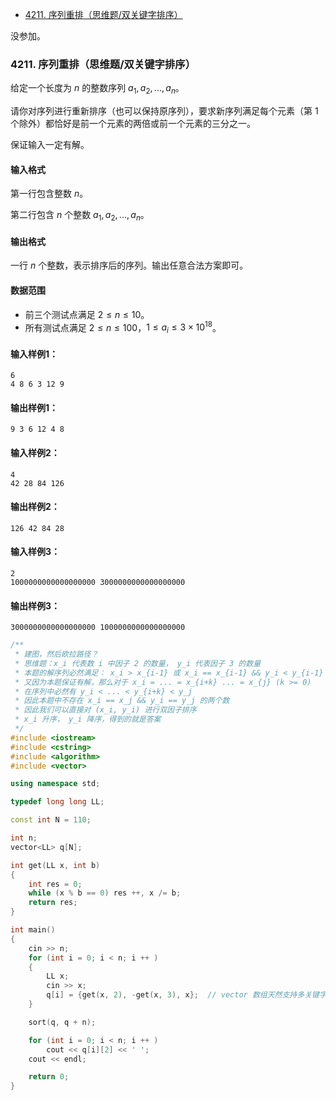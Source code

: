 
<!-- @import "[TOC]" {cmd="toc" depthFrom=1 depthTo=6 orderedList=false} -->

<!-- code_chunk_output -->

- [4211. 序列重排（思维题/双关键字排序）](#4211-序列重排思维题双关键字排序)

<!-- /code_chunk_output -->

没参加。

### 4211. 序列重排（思维题/双关键字排序）

给定一个长度为 $n$ 的整数序列 $a_1,a_2,...,a_n$。

请你对序列进行重新排序（也可以保持原序列），要求新序列满足每个元素（第 $1$ 个除外）都恰好是前一个元素的两倍或前一个元素的三分之一。

保证输入一定有解。

<h4>输入格式</h4>

第一行包含整数 $n$。

第二行包含 $n$ 个整数 $a_1,a_2,...,a_n$。

<h4>输出格式</h4>

一行 $n$ 个整数，表示排序后的序列。输出任意合法方案即可。

<h4>数据范围</h4>

- 前三个测试点满足 $2 \le n \le 10$。
- 所有测试点满足 $2 \le n \le 100$，$1 \le a_i \le 3 \times 10^{18}$。

<h4>输入样例1：</h4>

```
6
4 8 6 3 12 9
```

<h4>输出样例1：</h4>

```
9 3 6 12 4 8 
```

<h4>输入样例2：</h4>

```
4
42 28 84 126
```

<h4>输出样例2：</h4>

```
126 42 84 28
```

<h4>输入样例3：</h4>

```
2
1000000000000000000 3000000000000000000
```

<h4>输出样例3：</h4>

```
3000000000000000000 1000000000000000000
```

```cpp
/**
 * 建图，然后欧拉路径？
 * 思维题：x_i 代表数 i 中因子 2 的数量， y_i 代表因子 3 的数量
 * 本题的解序列必然满足： x_i > x_{i-1} 或 x_i == x_{i-1} && y_i < y_{i-1}
 * 又因为本题保证有解，那么对于 x_i = ... = x_{i+k} ... = x_{j} (k >= 0)
 * 在序列中必然有 y_i < ... < y_{i+k} < y_j
 * 因此本题中不存在 x_i == x_j && y_i == y_j 的两个数
 * 因此我们可以直接对 (x_i, y_i) 进行双因子排序
 * x_i 升序， y_i 降序，得到的就是答案
 */
#include <iostream>
#include <cstring>
#include <algorithm>
#include <vector>

using namespace std;

typedef long long LL;

const int N = 110;

int n;
vector<LL> q[N];

int get(LL x, int b)
{
    int res = 0;
    while (x % b == 0) res ++, x /= b;
    return res;
}

int main()
{
    cin >> n;
    for (int i = 0; i < n; i ++ )
    {
        LL x;
        cin >> x;
        q[i] = {get(x, 2), -get(x, 3), x};  // vector 数组天然支持多关键字排序
    }

    sort(q, q + n);

    for (int i = 0; i < n; i ++ )
        cout << q[i][2] << ' ';
    cout << endl;

    return 0;
}
```

